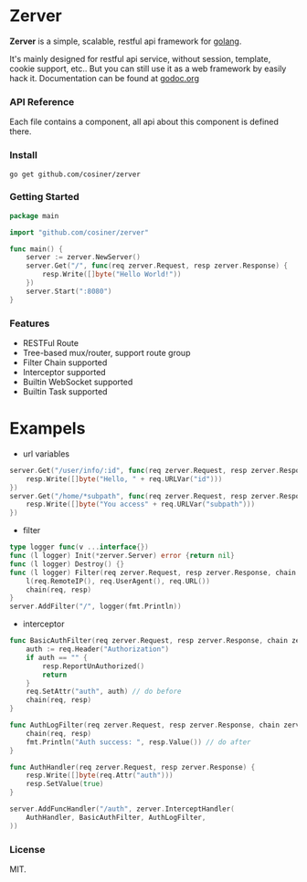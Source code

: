 # Zerver
__Zerver__ is a simple, scalable, restful api framework for [golang](http://golang.org).

It's mainly designed for restful api service, without session, template, cookie support, etc.. But you can still use it as a web framework by easily hack it. Documentation can be found at [godoc.org](godoc.org/github.com/cosiner/zerver)

### API Reference
Each file contains a component, all api about this component is defined there.

### Install
`go get github.com/cosiner/zerver`

### Getting Started
```Go
package main

import "github.com/cosiner/zerver"

func main() {
    server := zerver.NewServer()
    server.Get("/", func(req zerver.Request, resp zerver.Response) {
        resp.Write([]byte("Hello World!"))    
    })
    server.Start(":8080")
}
```

### Features
* RESTFul Route
* Tree-based mux/router, support route group
* Filter Chain supported
* Interceptor supported
* Builtin WebSocket supported
* Builtin Task supported

# Exampels
* url variables
```Go
server.Get("/user/info/:id", func(req zerver.Request, resp zerver.Response) {
    resp.Write([]byte("Hello, " + req.URLVar("id")))    
})
server.Get("/home/*subpath", func(req zerver.Request, resp zerver.Response) {
    resp.Write([]byte("You access" + req.URLVar("subpath")))    
})
```

* filter
```Go
type logger func(v ...interface{})
func (l logger) Init(*zerver.Server) error {return nil}
func (l logger) Destroy() {}
func (l logger) Filter(req zerver.Request, resp zerver.Response, chain zerver.FilterChain) {
    l(req.RemoteIP(), req.UserAgent(), req.URL())
    chain(req, resp)
}
server.AddFilter("/", logger(fmt.Println))
```

* interceptor
```Go
func BasicAuthFilter(req zerver.Request, resp zerver.Response, chain zerver.FilterChain) {
    auth := req.Header("Authorization")
    if auth == "" {
        resp.ReportUnAuthorized()
        return
    }
    req.SetAttr("auth", auth) // do before
    chain(req, resp)
}

func AuthLogFilter(req zerver.Request, resp zerver.Response, chain zerver.FilterChain) {
    chain(req, resp)
    fmt.Println("Auth success: ", resp.Value()) // do after
}

func AuthHandler(req zerver.Request, resp zerver.Response) {
    resp.Write([]byte(req.Attr("auth")))
    resp.SetValue(true)
}

server.AddFuncHandler("/auth", zerver.InterceptHandler(
    AuthHandler, BasicAuthFilter, AuthLogFilter,
))
```

### License
MIT.
